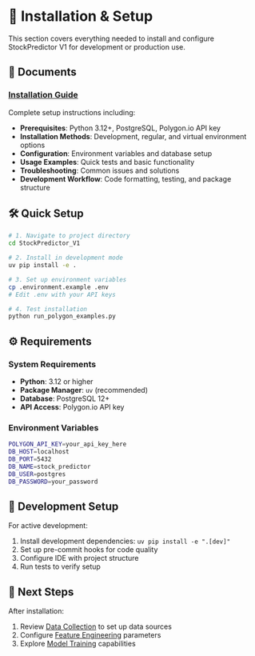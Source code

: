 # 🚀 Installation & Setup

This section covers everything needed to install and configure StockPredictor V1 for development or production use.

## 📄 Documents

### [Installation Guide](./INSTALL.md)
Complete setup instructions including:
- **Prerequisites**: Python 3.12+, PostgreSQL, Polygon.io API key
- **Installation Methods**: Development, regular, and virtual environment options
- **Configuration**: Environment variables and database setup
- **Usage Examples**: Quick tests and basic functionality
- **Troubleshooting**: Common issues and solutions
- **Development Workflow**: Code formatting, testing, and package structure

## 🛠️ Quick Setup

```bash
# 1. Navigate to project directory
cd StockPredictor_V1

# 2. Install in development mode
uv pip install -e .

# 3. Set up environment variables
cp .environment.example .env
# Edit .env with your API keys

# 4. Test installation
python run_polygon_examples.py
```

## ⚙️ Requirements

### System Requirements
- **Python**: 3.12 or higher
- **Package Manager**: `uv` (recommended)
- **Database**: PostgreSQL 12+
- **API Access**: Polygon.io API key

### Environment Variables
```bash
POLYGON_API_KEY=your_api_key_here
DB_HOST=localhost
DB_PORT=5432
DB_NAME=stock_predictor
DB_USER=postgres
DB_PASSWORD=your_password
```

## 🔧 Development Setup

For active development:
1. Install development dependencies: `uv pip install -e ".[dev]"`
2. Set up pre-commit hooks for code quality
3. Configure IDE with project structure
4. Run tests to verify setup

## 🔄 Next Steps

After installation:
1. Review [Data Collection](../03-data-collection/) to set up data sources
2. Configure [Feature Engineering](../04-feature-engineering/) parameters
3. Explore [Model Training](../05-model-training/) capabilities 